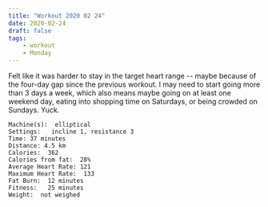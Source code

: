 ```yaml
---
title: "Workout 2020 02 24"
date: 2020-02-24
draft: false
tags: 
    - workout
    - Monday
---
```

Felt like it was harder to stay in the target heart range -- maybe because of the four-day gap since the previous workout.  I may need to start going more than 3 days a week, which also means maybe going on at least one weekend day, eating into shopping time on Saturdays, or being crowded on Sundays.  Yuck.

```
Machine(s):  elliptical  
Settings:   incline 1, resistance 3 
Time: 37 minutes  
Distance: 4.5 km 
Calories:  362
Calories from fat:  28%    
Average Heart Rate: 121 
Maximum Heart Rate:  133
Fat Burn:  12 minutes
Fitness:   25 minutes
Weight:  not weighed
```
